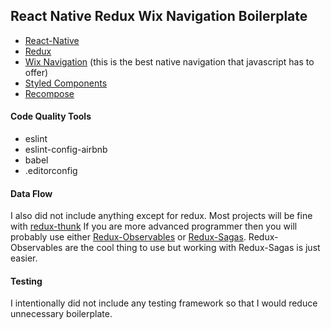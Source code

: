 ## React Native Redux Wix Navigation Boilerplate

* [React-Native](https://github.com/facebook/react-native)
* [Redux](http://redux.js.org/)
* [Wix Navigation](https://github.com/wix/react-native-navigation) (this is the best native navigation that javascript has to offer)
* [Styled Components](https://github.com/styled-components/styled-components)
* [Recompose](https://github.com/acdlite/recompose)

#### Code Quality Tools

* eslint
* eslint-config-airbnb
* babel
* .editorconfig

#### Data Flow

I also did not include anything except for redux. Most projects will be fine with [redux-thunk](https://github.com/gaearon/redux-thunk) If you are more advanced programmer then you will probably use either [Redux-Observables](https://github.com/redux-observable/redux-observable) or [Redux-Sagas](https://github.com/redux-saga/redux-saga). Redux-Observables are the cool thing to use but working with Redux-Sagas is just easier.

#### Testing

I intentionally did not include any testing framework so that I would reduce unnecessary boilerplate.
